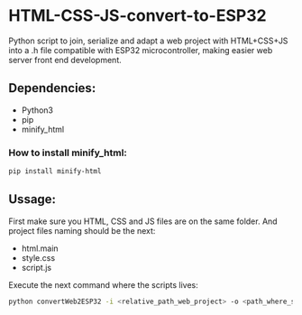 # HTML-CSS-JS-convert-to-ESP32

Python script to join, serialize and adapt a web project with HTML+CSS+JS into a .h file compatible with ESP32 microcontroller, making easier web server front end development.

## Dependencies:

- Python3
- pip
- minify_html

### How to install minify_html:

```bash
pip install minify-html
```

## Ussage:

First make sure you HTML, CSS and JS files are on the same folder. And project files naming should be the next:
- html.main
- style.css
- script.js

Execute the next command where the scripts lives:
```bash
python convertWeb2ESP32 -i <relative_path_web_project> -o <path_where_save_header_file>
```